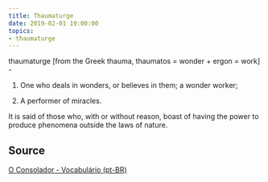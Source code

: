 ```yaml
---
title: Thaumaturge
date: 2019-02-01 19:00:00
topics:
- thaumaturge
---
```


thaumaturge [from the Greek thauma, thaumatos = wonder + ergon = work] - 

1. One who deals in wonders, or believes in them; a wonder worker;

2. A performer of miracles.

It is said of those who, with or without reason, boast of having the power to produce 
phenomena outside the laws of nature.

## Source
[O Consolador - Vocabulário (pt-BR)](http://www.oconsolador.com.br/linkfixo/vocabulario/principal.html)
